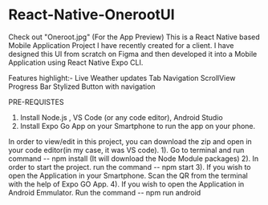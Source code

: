 # React-Native-OnerootUI
Check out "Oneroot.jpg" (For the App Preview) 
This is a React Native based Mobile Application Project I have recently created for a client. I have designed this UI from scratch on Figma and then developed it into a Mobile Application using React Native Expo CLI.

Features highlight:-
Live Weather updates
Tab Navigation 
ScrollView 
Progress Bar 
Stylized Button with navigation


PRE-REQUISTES
1. Install Node.js , VS Code (or any code editor), Android Studio
2. Install Expo Go App on your Smartphone to run the app on your phone.

In order to view/edit in this project, you can download the zip and open in your code editor(in my case, it was VS code).
1). Go to terminal and run command -- npm install (It will download the Node Module packages)
2). In order to start the project. run the command -- npm start
3). If you wish to open the Application in your Smartphone. Scan the QR from the terminal with the help of Expo GO App.
4). If you wish to open the Application in Android Emmulator. Run the command -- npm run android
